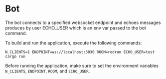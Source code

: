Bot
===

The bot connects to a specified websocket endpoint and echoes messages produces by user ECHO_USER which is an env var passed to the bot command.

To build and run the application, execute the following commands:

```
N_CLIENTS=1 ENDPOINT=ws://localhost:3030 ROOM=redrum ECHO_USER=test cargo run
```

Before running the application, make sure to set the environment variables `N_CLIENTS`, `ENDPOINT`, `ROOM`, and `ECHO_USER`.

